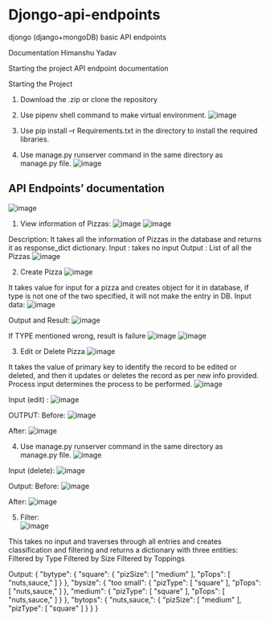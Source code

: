 # Djongo-api-endpoints
djongo (django+mongoDB) basic API endpoints


Documentation
Himanshu Yadav


Starting the project
API endpoint documentation

Starting the Project
1.	Download the .zip or clone the repository
2.	Use pipenv shell command to make virtual environment.
 ![image](https://user-images.githubusercontent.com/54714942/122696311-706fca80-d260-11eb-940d-2a9192fadb9a.png)

3.	Use pip install –r Requirements.txt in the directory to install the required libraries.
4.	Use manage.py runserver command in the same directory as manage.py file.
 ![image](https://user-images.githubusercontent.com/54714942/122696353-7fef1380-d260-11eb-8e53-4203fea655e0.png)





## API Endpoints’ documentation
 ![image](https://user-images.githubusercontent.com/54714942/122696384-9006f300-d260-11eb-924a-2eb6cf73bf58.png)

1.	View information of Pizzas:
  ![image](https://user-images.githubusercontent.com/54714942/122696400-96956a80-d260-11eb-8264-c73345dfc0f6.png)
![image](https://user-images.githubusercontent.com/54714942/122696407-99905b00-d260-11eb-8fa8-b2a404042378.png)

 
Description:
It takes all the information of Pizzas in the database and returns it as response_dict dictionary.
Input : takes no input
Output : List of all the Pizzas
 ![image](https://user-images.githubusercontent.com/54714942/122696417-9eeda580-d260-11eb-9808-18ce241ee427.png)

2.	Create Pizza
 ![image](https://user-images.githubusercontent.com/54714942/122696426-a2812c80-d260-11eb-95fa-2f241ba9fb5d.png)

It takes value for input for a pizza and creates object for it in database, if type is not one of the two specified, it will not make the entry in DB.
Input data: 
		 ![image](https://user-images.githubusercontent.com/54714942/122696435-a745e080-d260-11eb-92b9-f931cb50ca04.png)


Output  and Result: 
				 ![image](https://user-images.githubusercontent.com/54714942/122696442-ab71fe00-d260-11eb-9e0e-37baf36b0254.png)

If TYPE mentioned wrong, result is failure
					 ![image](https://user-images.githubusercontent.com/54714942/122696452-b2007580-d260-11eb-89fc-d2634ebacb93.png)
![image](https://user-images.githubusercontent.com/54714942/122696463-b9278380-d260-11eb-94ed-4ee69f58df63.png)







3.	Edit or Delete Pizza
 ![image](https://user-images.githubusercontent.com/54714942/122696471-bdec3780-d260-11eb-90a3-1f8ee3a14caf.png)

It takes the value of primary key to identify the record to be edited or deleted, and then it updates or deletes the record as per new info provided. Process input determines the process to be performed.
 ![image](https://user-images.githubusercontent.com/54714942/122696477-c3498200-d260-11eb-92e4-fbcac464f9d3.png)

Input (edit) :
 ![image](https://user-images.githubusercontent.com/54714942/122696481-c80e3600-d260-11eb-9edb-6b8191b23e01.png)

OUTPUT:
Before:
  ![image](https://user-images.githubusercontent.com/54714942/122696486-cba1bd00-d260-11eb-96e0-9d30e4b03e4f.png)

After:
 ![image](https://user-images.githubusercontent.com/54714942/122696494-ce9cad80-d260-11eb-8d19-743768ddf2fc.png)


4.	Use manage.py runserver command in the same directory as manage.py file.
![image](https://user-images.githubusercontent.com/54714942/122696503-d5c3bb80-d260-11eb-8d96-e212b8a4e4aa.png)


Input (delete):
 ![image](https://user-images.githubusercontent.com/54714942/122696626-25a28280-d261-11eb-9911-b2d2c9f8441b.png)


Output:
Before:
 ![image](https://user-images.githubusercontent.com/54714942/122696634-29cea000-d261-11eb-9ebd-bf0aefa67777.png)

After:
 ![image](https://user-images.githubusercontent.com/54714942/122696641-2cc99080-d261-11eb-869d-71aed94f42a2.png)








5.	Filter:  
![image](https://user-images.githubusercontent.com/54714942/122696651-33580800-d261-11eb-8356-9f216f849368.png)

This takes no input and traverses through all entries and creates classification and filtering and returns a dictionary with three entities:
					Filtered by Type
					Filtered by Size
					Filtered by Toppings


Output:
{
    "bytype": {
        "square": {
            "pizSize": [
                "medium"
            ],
            "pTops": [
                "nuts,sauce,"
            ]
        }
    },
    "bysize": {
        "too small": {
            "pizType": [
                "square"
            ],
            "pTops": [
                "nuts,sauce,"
            ]
        },
        "medium": {
            "pizType": [
                "square"
            ],
            "pTops": [
                "nuts,sauce,"
            ]
        }
    },
    "bytops": {
        "nuts,sauce,": {
            "pizSize": [
                "medium"
            ],
            "pizType": [
                "square"
            ]
        }
    }
}

